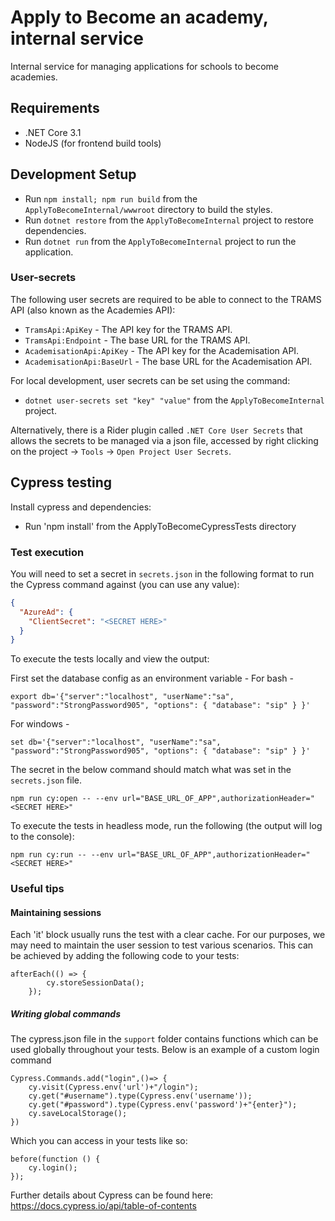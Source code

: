 # Apply to Become an academy, internal service
Internal service for managing applications for schools to become academies.

## Requirements
- .NET Core 3.1
- NodeJS (for frontend build tools)

## Development Setup

- Run `npm install; npm run build` from the `ApplyToBecomeInternal/wwwroot` directory to build the styles.
- Run `dotnet restore` from the `ApplyToBecomeInternal` project to restore dependencies.
- Run `dotnet run` from the `ApplyToBecomeInternal` project to run the application.

### User-secrets
The following user secrets are required to be able to connect to the TRAMS API (also known as the Academies API):

- `TramsApi:ApiKey` - The API key for the TRAMS API.
- `TramsApi:Endpoint` - The base URL for the TRAMS API.
- `AcademisationApi:ApiKey` - The API key for the Academisation API.
- `AcademisationApi:BaseUrl` - The base URL for the Academisation API.

For local development, user secrets can be set using the command:
- `dotnet user-secrets set "key" "value"` from the `ApplyToBecomeInternal` project.

Alternatively, there is a Rider plugin called `.NET Core User Secrets` that allows the secrets to be managed via a json file, accessed by right clicking on the project -> `Tools` -> `Open Project User Secrets`.

## Cypress testing
Install cypress and dependencies:
- Run 'npm install' from the ApplyToBecomeCypressTests directory

### Test execution
You will need to set a secret in `secrets.json` in the following format to run the Cypress command against (you can use any value):

```json
{
  "AzureAd": {
    "ClientSecret": "<SECRET HERE>"
  }
}
```

To execute the tests locally and view the output:

First set the database config as an environment variable -
For bash - 
```
export db='{"server":"localhost", "userName":"sa", "password":"StrongPassword905", "options": { "database": "sip" } }'
```
For windows - 
```
set db='{"server":"localhost", "userName":"sa", "password":"StrongPassword905", "options": { "database": "sip" } }'
```

The secret in the below command should match what was set in the `secrets.json` file.
```
npm run cy:open -- --env url="BASE_URL_OF_APP",authorizationHeader="<SECRET HERE>"
```

To execute the tests in headless mode, run the following (the output will log to the console):

```
npm run cy:run -- --env url="BASE_URL_OF_APP",authorizationHeader="<SECRET HERE>"
```

### Useful tips

#### Maintaining sessions
Each 'it' block usually runs the test with a clear cache. For our purposes, we may need to maintain the user session to test various scenarios. This can be achieved by adding the following code to your tests:

```
afterEach(() => {
		cy.storeSessionData();
	});
```

##### Writing global commands
The cypress.json file in the `support` folder contains functions which can be used globally throughout your tests. Below is an example of a custom login command

```
Cypress.Commands.add("login",()=> {
	cy.visit(Cypress.env('url')+"/login");
	cy.get("#username").type(Cypress.env('username'));
	cy.get("#password").type(Cypress.env('password')+"{enter}");
	cy.saveLocalStorage();
})

```

Which you can access in your tests like so:

```
before(function () {
	cy.login();
});
```

Further details about Cypress can be found here: https://docs.cypress.io/api/table-of-contents

